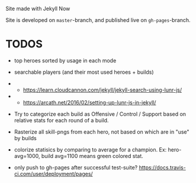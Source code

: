 Site made with Jekyll Now

Site is developed on `master`-branch, and published live on `gh-pages`-branch.


# TODOS
* top heroes sorted by usage in each mode
* searchable players (and their most used heroes + builds)
* * https://learn.cloudcannon.com/jekyll/jekyll-search-using-lunr-js/
* * https://arcath.net/2016/02/setting-up-lunr-js-in-jekyll/
* Try to categorize each build as Offensive / Control / Support based on relative stats for each round of a build.

* Rasterize all skill-pngs from each hero, not based on which are in "use" by builds 
* colorize statisics by comparing to average for a champion. Ex: hero-avg=1000, build avg=1100 means green colored stat.

* only push to gh-pages after successful test-suite? https://docs.travis-ci.com/user/deployment/pages/
